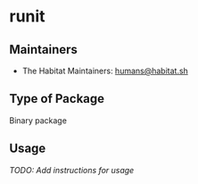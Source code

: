 # runit

## Maintainers

* The Habitat Maintainers: <humans@habitat.sh>

## Type of Package

Binary package

## Usage

*TODO: Add instructions for usage*
